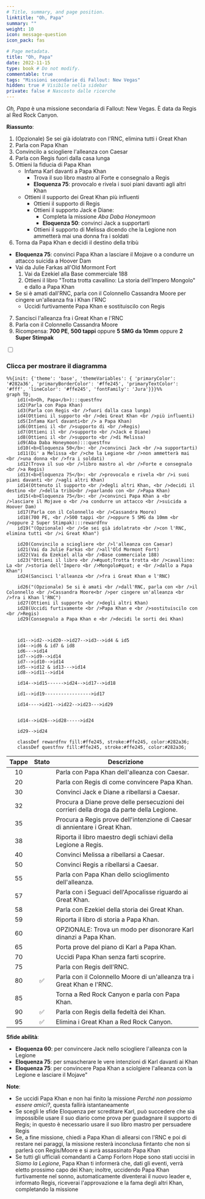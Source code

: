 ```yaml
---
# Title, summary, and page position.
linktitle: "Oh, Papa"
summary: ""
weight: 10
icon: message-question
icon_pack: fas

# Page metadata.
title: "Oh, Papa"
date: 2022-11-15
type: book # Do not modify.
commentable: true
tags: "Missioni secondarie di Fallout: New Vegas"
hidden: true # Visibile nella sidebar
private: false # Nascosto dalle ricerche
---
```


<div class="fnv">


*Oh, Papa* è una missione secondaria di Fallout: New Vegas. È data da Regis al Red Rock Canyon.

**Riassunto**:
1. (Opzionale) Se sei già idolatrato con l'RNC, elimina tutti i Great Khan
2. Parla con Papa Khan
3.  Convincilo a sciogliere l'alleanza con Caesar
4. Parla con Regis fuori dalla casa lunga
5. Ottieni la fiducia di Papa Khan
   - Infama Karl davanti a Papa Khan
      - Trova il suo libro mastro al Forte e consegnalo a Regis
      - **Eloquenza 75**: provocalo e rivela i suoi piani davanti agli altri Khan
   - Ottieni il supporto dei Great Khan più influenti
      - Ottieni il supporto di Regis
      - Ottieni il supporto Jack e Diane: 
         - Completa la missione *Aba Daba Honeymoon*
         - **Eloquenza 50**: convinci Jack a supportarti
      -  Ottieni il supporto di Melissa dicendo che la Legione non ammetterà mai una donna fra i soldati
6.  Torna da Papa Khan e decidi il destino della tribù
   -  **Eloquenza 75**: convinci Papa Khan a lasciare il Mojave o a condurre un attacco suicida a Hoover Dam
   -  Vai da Julie Farkas all'Old Mormont Fort
        1. Vai da Ezekiel alla Base commerciale 188 
        2. Ottieni il libro "Trotta trotta cavallino: La storia dell'Impero Mongolo" e dallo a Papa Khan
   -  Se si è amati dall'RNC, parla con il Colonnello Cassandra Moore per cingere un'alleanza fra i Khan l'RNC
        -  Uccidi furtivamente Papa Khan e sostituiscilo con Regis
7.  Sancisci l'alleanza fra i Great Khan e l'RNC
8.  Parla con il Colonnello Cassandra Moore
9.  Ricompensa: **700 PE**, **500 tappi** oppure **5 SMG da 10mm** oppure **2 Super Stimpak**

<section class="chart-collapse">
<input type="checkbox" name="collapse2" id="handle2">
<h3 class="handle">
<label for="handle2">Clicca per mostrare il diagramma</label>
</h3>
<div class="content">

```mermaid
%%{init: {'theme': 'base', 'themeVariables': { 'primaryColor': '#282a36', 'primaryBorderColor': '#ffe245', 'primaryTextColor': '#fff', 'lineColor': '#ffe245', 'fontFamily': 'Jura'}}}%%
graph TD;
    id1(<b>Oh, Papa</b>):::questfnv
    id2(Parla con Papa Khan)
    id3(Parla con Regis <br />fuori dalla casa lunga)
    id4(Ottieni il supporto <br />dei Great Khan <br />più influenti)
    id5(Infama Karl davanti<br /> a Papa Khan)
    id6(Ottieni il <br />supporto di <br />Regis)
    id7(Ottieni il <br />supporto <br />Jack e Diane) 
    id8(Ottieni il <br />supporto <br />di Melissa)
    id9(Aba Daba Honeymoon):::questfnv
    id10(<b>Eloquenza 50</b>: <br />convinci Jack <br />a supportarti)
    id11(Di' a Melissa <br />che la Legione <br />non ammetterà mai <br />una donna <br />fra i soldati)
    id12(Trova il suo <br />libro mastro al <br />Forte e consegnalo <br />a Regis)
    id13(<b>Eloquenza 75</b>: <br />provocalo e rivela <br />i suoi piani davanti <br />agli altri Khan) 
    id14(Ottenuto il supporto <br />degli altri Khan, <br />decidi il destino <br />della tribù<br />parlando con <br />Papa Khan)
    id15(<b>Eloquenza 75</b>: <br />convinci Papa Khan a <br />lasciare il Mojave o <br />a condurre un attacco <br />suicida a Hoover Dam)
    id17(Parla con il Colonnello <br />Cassandra Moore)
    id18(700 PE, <br />500 tappi <br />oppure 5 SMG da 10mm <br />oppure 2 Super Stimpak):::rewardfnv
    id19("(Opzionale) <br />Se sei già idolatrato <br />con l'RNC, elimina tutti <br />i Great Khan")

    id20(Convincilo a sciogliere <br />l'alleanza con Caesar)
    id21(Vai da Julie Farkas <br />all'Old Mormont Fort)
    id22(Vai da Ezekiel alla <br />Base commerciale 188)
    id23("Ottieni il libro <br />#quot;Trotta trotta <br />cavallino: La <br />storia dell'Impero <br />Mongolo#quot; e <br />dallo a Papa Khan")
    id24(Sancisci l'alleanza <br />fra i Great Khan e l'RNC)
    
    id26("(Opzionale) Se si è amati <br />dall'RNC, parla con <br />il Colonnello <br />Cassandra Moore<br />per cingere un'alleanza <br />fra i Khan l'RNC")
    id27(Ottieni il supporto <br />degli altri Khan)
    id28(Uccidi furtivamente <br />Papa Khan e <br />sostituiscilo con <br />Regis)
    id29(Consegnalo a Papa Khan e <br />decidi le sorti dei Khan)



    id1-->id2-->id20-->id27-->id3-->id4 & id5
    id4-->id6 & id7 & id8
    id6--->id14
    id7-->id9-->id14
    id7-->id10-->id14
    id5-->id12 & id13--->id14
    id8-->id11-->id14

    id14-->id15------>id24-->id17-->id18
    
    id1-->id19----------------->id17

    id14---->id21-->id22-->id23--->id29
    

    id14-->id26-->id28----->id24

    id29-->id24
    
    classDef rewardfnv fill:#ffe245, stroke:#ffe245, color:#282a36;
    classDef questfnv fill:#ffe245, stroke:#ffe245, color:#282a36;
```

</div>
</section>

| Tappe |       Stato        | Descrizione |
|:-----:|:------------------:| ----------- |
|                           10                          |            | Parla con Papa Khan dell'alleanza con Caesar.                                                                                                                               |
|                           20                          |            | Parla con Regis di come convincere Papa Khan.                                                                                                                               |
|                           30                          |            | Convinci Jack e Diane a ribellarsi a Caesar.                                                                                                                                |
|                           32                          |            | Procura a Diane prove delle persecuzioni dei corrieri della droga da parte della Legione.                                                                                   |
|                           35                          |            | Procura a Regis prove dell'intenzione di Caesar di annientare i Great Khan.                                                                                                 |
|                           38                          |            | Riporta il libro maestro degli schiavi della Legione a Regis.                                                                                                               |
|                           40                          |            | Convinci Melissa a ribellarsi a Caesar.                                                                                                                                     |
|                           50                          |            | Convinci Regis a ribellarsi a Caesar.                                                                                                                                       |
|                           55                          |            | Parla con Papa Khan dello scioglimento dell'alleanza.                                                                                                                       |
|                           57                          |            | Parla con i Seguaci dell'Apocalisse riguardo ai Great Khan.                                                                                                                 |
|                           58                          |            | Parla con Ezekiel della storia dei Great Khan.                                                                                                                              |
|                           59                          |            | Riporta il libro di storia a Papa Khan.                                                                                                                                     |
|                           60                          |            | OPZIONALE: Trova un modo per disonorare Karl dinanzi a Papa Khan.                                                                                                           |
|                           65                          |            | Porta prove del piano di Karl a Papa Khan.                                                                                                                                  |
|                           70                          |            | Uccidi Papa Khan senza farti scoprire.                                                                                                                                      |
|                           75                          |            | Parla con Regis dell'RNC.                                                                                                                                                   |
|                           80                          | :white_check_mark: | Parla con il Colonnello Moore di un'alleanza tra i Great Khan e l'RNC.                                                                                                      |
|                           85                          |            | Torna a Red Rock Canyon e parla con Papa Khan.                                                                                                                              |
|                           90                          | :white_check_mark: | Parla con Regis della fedeltà dei Khan.                                                                                                                                     |
|                           95                          | :white_check_mark: | Elimina i Great Khan a Red Rock Canyon.                                                                                                                                     |



**Sfide abilità**:
- **Eloquenza 60**: per convincere Jack nello sciogliere l'alleanza con la Legione
- **Eloquenza 75**: per smascherare le vere intenzioni di Karl davanti ai Khan
- **Eloquenza 75**: per convincere Papa Khan a sciolgiere l'alleanza con la Legione e lasciare il Mojave"



**Note**:
- Se uccidi Papa Khan e non hai finito la missione *Perché non possiamo essere amici?*, questa fallirà istantaneamente 
- Se scegli le sfide Eloquenza per screditare Karl, può succedere che sia impossibile usare il suo diario come prova per guadagnare il supporto di Regis; in questo è necessario usare il suo libro mastro per persuadere Regis 
- Se, a fine missione, chiedi a Papa Khan di allearsi con l'RNC e poi di restare nei paraggi, la missione resterà inconclusa fintanto che non si parlerà con Regis/Moore e si avrà assassinato Papa Khan 
- Se tutti gli ufficiali comandanti a Camp Forlorn Hope sono stati uccisi in *Siamo la Legione*, Papa Khan ti informerà che, dati gli eventi, verrà eletto prossimo capo dei Khan; inoltre, uccidendo Papa Khan furtivamente nel sonno, automaticamente diventerai il nuovo leader e, informato Regis, riceverai l'approvazione e la fama degli altri Khan, completando la missione


</div>


